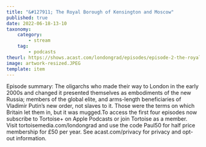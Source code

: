 ```yaml
---
title: "&#127911; The Royal Borough of Kensington and Moscow"
published: true
date: 2022-06-18-13-10
taxonomy:
    category:
        - stream
    tag:
        - podcasts
theurl: https://shows.acast.com/londongrad/episodes/episode-2-the-royal-borough-of-kensington-and-moscow
image: artwork-resized.JPEG
template: item
---
```


Episode summary: The oligarchs who made their way to London in the early 2000s and changed it presented themselves as embodiments of the new Russia; members of the global elite, and arms-length beneficiaries of Vladimir Putin&rsquo;s new order, not slaves to it. Those were the terms on which Britain let them in, but it was mugged.To access the first four episodes now subscribe to Tortoise+ on Apple Podcasts or join Tortoise as a member. Visit tortoisemedia.com/londongrad and use the code Paul50 for half price membership for &pound;50 per year. See acast.com/privacy for privacy and opt-out information.
